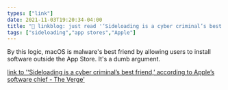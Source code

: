 ```yaml
---
types: ["link"]
date: 2021-11-03T19:20:34-04:00
title: "🔗 linkblog: just read '‘Sideloading is a cyber criminal’s best friend,’ according to Apple’s software chief - The Verge'"
tags: ["sideloading","app stores","Apple"]
---
```

By this logic, macOS is malware's best friend by allowing users to install software outside the App Store. It's a dumb argument.
 
[link to '‘Sideloading is a cyber criminal’s best friend,’ according to Apple’s software chief - The Verge'](https://www.theverge.com/2021/11/3/22761724/apple-craig-federighi-ios-sideloading-web-summit-2021-european-commission-digital-markets-act)
